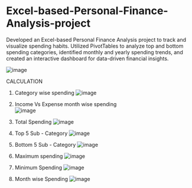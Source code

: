 # Excel-based-Personal-Finance-Analysis-project


Developed an Excel-based Personal Finance Analysis project to track and visualize spending habits. Utilized PivotTables to analyze top and bottom spending categories, identified monthly and yearly spending trends, and created an interactive dashboard for data-driven financial insights.

![image](https://github.com/user-attachments/assets/87174597-edaf-47ed-8e55-e785a4de400a)

CALCULATION 

1. Category wise spending
   ![image](https://github.com/user-attachments/assets/49f64d2e-f3e1-4385-afcf-ff60bbede795)

2. Income Vs Expense month wise spending		
![image](https://github.com/user-attachments/assets/44c922ad-8d12-400b-92ab-bbf6ef31a561)

3. Total Spending
![image](https://github.com/user-attachments/assets/5175ab5b-79b6-4a70-ab14-d554a5e88106)

4. Top 5 Sub - Category
![image](https://github.com/user-attachments/assets/1da79d0c-9047-432a-af1c-b8fbca30be04)

5. Bottom 5 Sub - Category
![image](https://github.com/user-attachments/assets/b02d6ab5-5f92-4a74-a49f-c7772345cf3a)

6. Maximum spending
![image](https://github.com/user-attachments/assets/fc530968-6c51-4794-8953-5c60aa7a235f)

7. Minimum Spending
![image](https://github.com/user-attachments/assets/a9a97e33-3c3d-4cf4-a0fb-c68faff4e128)

8. Month wise Spending
![image](https://github.com/user-attachments/assets/8f185e1e-9521-4821-b775-bdbf45e6c976)







   

